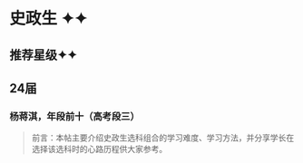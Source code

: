 # 史政生 ✦✦

## **推荐星级✦✦**

## 24届

### 杨蒋淇，年段前十（高考段三）

> 前言：本帖主要介绍史政生选科组合的学习难度、学习方法，并分享学长在选择该选科时的心路历程供大家参考。
